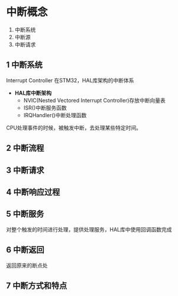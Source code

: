 # 中断概念

1. 中断系统
2. 中断源
3. 中断请求


## 1 中断系统

Interrupt Controller
在STM32，HAL库架构的中断体系
- **HAL库中断架构**
  - NVIC(Nested Vectored Interrupt Controller)存放中断向量表
  - ISR()中断服务函数
  - IRQHandler()中断处理函数

CPU处理事件的时候，被触发中断，去处理某些特定时间。

## 2 中断流程

## 3 中断请求


## 4 中断响应过程

## 5 中断服务

对整个触发的时间进行处理，提供处理服务，HAL库中使用回调函数完成

## 6 中断返回

返回原来的断点处

## 7 中断方式和特点